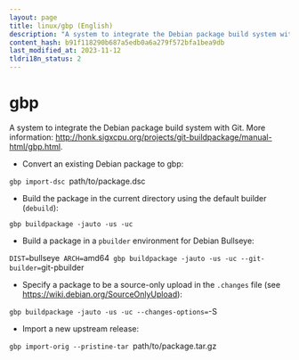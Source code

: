 ```yaml
---
layout: page
title: linux/gbp (English)
description: "A system to integrate the Debian package build system with Git."
content_hash: b91f118290b687a5edb0a6a279f572bfa1bea9db
last_modified_at: 2023-11-12
tldri18n_status: 2
---
```

# gbp

A system to integrate the Debian package build system with Git.
More information: <http://honk.sigxcpu.org/projects/git-buildpackage/manual-html/gbp.html>.

- Convert an existing Debian package to gbp:

`gbp import-dsc `<span class="tldr-var badge badge-pill bg-dark-lm bg-white-dm text-white-lm text-dark-dm font-weight-bold">path/to/package.dsc</span>

- Build the package in the current directory using the default builder (`debuild`):

`gbp buildpackage -jauto -us -uc`

- Build a package in a `pbuilder` environment for Debian Bullseye:

`DIST=`<span class="tldr-var badge badge-pill bg-dark-lm bg-white-dm text-white-lm text-dark-dm font-weight-bold">bullseye</span>` ARCH=`<span class="tldr-var badge badge-pill bg-dark-lm bg-white-dm text-white-lm text-dark-dm font-weight-bold">amd64</span>` gbp buildpackage -jauto -us -uc --git-builder=`<span class="tldr-var badge badge-pill bg-dark-lm bg-white-dm text-white-lm text-dark-dm font-weight-bold">git-pbuilder</span>

- Specify a package to be a source-only upload in the `.changes` file (see <https://wiki.debian.org/SourceOnlyUpload>):

`gbp buildpackage -jauto -us -uc --changes-options=`<span class="tldr-var badge badge-pill bg-dark-lm bg-white-dm text-white-lm text-dark-dm font-weight-bold">-S</span>

- Import a new upstream release:

`gbp import-orig --pristine-tar `<span class="tldr-var badge badge-pill bg-dark-lm bg-white-dm text-white-lm text-dark-dm font-weight-bold">path/to/package.tar.gz</span>
